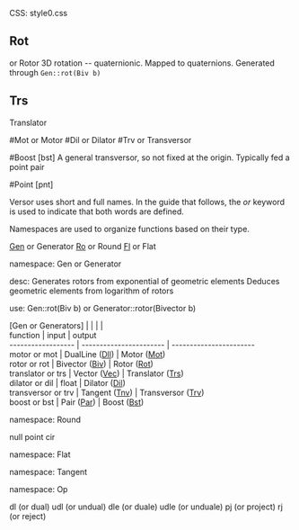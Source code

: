 CSS: style0.css
<script type="text/javascript"
  src="https://c328740.ssl.cf1.rackcdn.com/mathjax/latest/MathJax.js?config=TeX-AMS-MML_HTMLorMML">
</script>

Rot
---

 or Rotor
  3D rotation -- quaternionic.  Mapped to quaternions. 
  Generated through `Gen::rot(Biv b)`

Trs 
---   

Translator

#Mot or Motor
#Dil or Dilator
#Trv or Transversor

#Boost [bst]
  A general transversor, so not fixed at the origin.
  Typically fed a point pair

#Point [pnt]


Versor uses short and full names. In the guide that follows, the *or* keyword is used to indicate that both words are defined. 

Namespaces are used to organize functions based on their type.

[Gen](#gen) or Generator
[Ro](#ro) or Round
[Fl](#fl) or Flat

namespace: Gen or Generator

  desc: 
      Generates rotors from exponential of geometric elements
      Deduces geometric elements from logarithm of rotors

  use: Gen::rot(Biv b) or Generator::rotor(Bivector b)     

[Gen or Generators]
|                  |                         |                         |  
function           | input                   | output  
------------------ | ----------------------- | -----------------------  
motor or mot       | DualLine ([Dll](#dll))  | Motor ([Mot](#mot))  
rotor or rot       | Bivector  ([Biv](#biv)) | Rotor ([Rot](#rot))  
translator or trs  | Vector ([Vec](#vec))    | Translator ([Trs](#trs))  
dilator or dil     | float                   | Dilator ([Dil](#dil))  
transversor or trv | Tangent ([Tnv](#tnv))   | Transversor ([Trv](#trv))  
boost or bst       | Pair ([Par](#par))      | Boost ([Bst](#bst))  

                                                   

namespace: Round

  null
  point
  cir 

namespace: Flat

namespace: Tangent

namespace: Op

  dl    (or dual)
  udl   (or undual)
  dle   (or duale)
  udle  (or unduale)
  pj    (or project)
  rj    (or reject)


